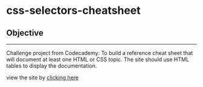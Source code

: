 # css-selectors-cheatsheet

## Objective

---

Challenge project from Codecademy: To build a reference cheat sheet that will document at least one HTML or CSS topic. The site should use HTML tables to display the documentation.

view the site by [clicking here](https://maddc0de.github.io/css-selectors-cheatsheet/)
